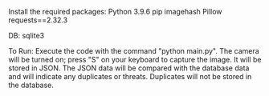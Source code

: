 Install the required packages:
Python 3.9.6
pip
imagehash
Pillow
requests==2.32.3


DB:
sqlite3

To Run:
Execute the code with the command "python main.py". 
The camera will be turned on; press "S" on your keyboard to capture the image. It will be stored in JSON. 
The JSON data will be compared with the database data and will indicate any duplicates or threats. Duplicates will not be stored in the database.